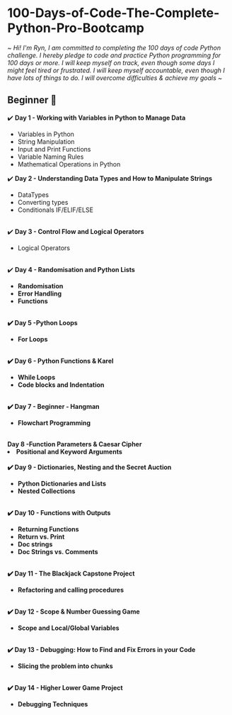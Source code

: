 # 100-Days-of-Code-The-Complete-Python-Pro-Bootcamp

<em>~ Hi! I'm Ryn, I am committed to completing the 100 days of code Python challenge. I hereby pledge to code and practice Python programming for 100 days or more.
I will keep myself on track, even though some days I might feel tired or frustrated. I will keep myself accountable, even though I have lots of things to do.
I will overcome difficulties & achieve my goals ~</em>

<h2>Beginner 🌱</h2>

 ✔️ <strong>Day 1 - Working with Variables in Python to Manage Data</strong>
 <ul> <li>Variables in Python</li>
 <li>String Manipulation</li>
 <li>Input and Print Functions</li>
 <li>Variable Naming Rules</li>
 <li>Mathematical Operations in Python </ul>

✔️ <strong>Day 2 - Understanding Data Types and How to Manipulate Strings</strong>
  <ul>
<li>DataTypes</li>
<li>Converting types</li>
<li>Conditionals IF/ELIF/ELSE</li>
<br></ul>
✔️ <strong>Day 3 - Control Flow and Logical Operators</strong>
 <ul>
<li>Logical Operators</li>
<br></ul>
✔️ <strong>Day 4 - Randomisation and Python Lists<strong>   
<br> <ul>
<li>Randomisation</li>
<li>Error Handling</li>
<li>Functions</li>
<br></ul>
✔️ <strong>Day 5 -Python Loops</strong>
 <br> <ul>
<li>For Loops</li>
<br></ul>
✔️ <strong>Day 6 - Python Functions & Karel</strong>
<br> <ul>
<li>While Loops</li>
<li>Code blocks and Indentation</li>
<br></ul>
✔️ <strong>Day 7 - Beginner - Hangman</strong>
<br> <ul>
<li>Flowchart Programming</li>
<br></ul>
<strong>Day 8 -Function Parameters & Caesar Cipher</strong>
<br>
<li>Positional and Keyword Arguments</li>
 <br></ul>
✔️ <strong>Day 9 - Dictionaries, Nesting and the Secret Auction</strong>
 <ul>
<li>Python Dictionaries and Lists</li>
<li>Nested Collections</li>
<br></ul>
✔️ <strong>Day 10 - Functions with Outputs</strong>
<br> <ul>
<li>Returning Functions</li>
<li> Return vs. Print </li>
<li>Doc strings</li>
<li>Doc Strings vs. Comments</li>
<br></ul>
✔️ <strong>Day 11 - The Blackjack Capstone Project</strong>
<br> <ul>
<li> Refactoring and calling procedures </li>
<br></ul>
✔️ <strong>Day 12  - Scope & Number Guessing Game</strong>
<br> <ul>
<li>Scope and Local/Global Variables</li>
 <br></ul>
✔️ <strong>Day 13 - Debugging: How to Find and Fix Errors in your Code</strong>
<br> <ul>
<li>Slicing the problem into chunks</li>
 <br></ul>
✔️ <strong>Day 14 - Higher Lower Game Project</strong>
<br> <ul>
<li>Debugging Techniques</li>
</ul>



















